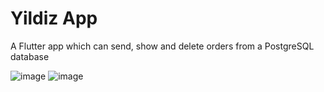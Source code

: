 # Yildiz App

A Flutter app which can send, show and delete orders from a PostgreSQL database


![image](https://github.com/mfatihy70/FlutterProject/assets/60326832/168f2732-0d7b-4964-8cbe-ad5c8cb474e0)
![image](https://github.com/mfatihy70/FlutterProject/assets/60326832/c308b16b-ddd8-440d-a592-03d12e652883)
